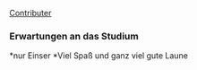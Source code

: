 [Contributer](./contributer.md)

### Erwartungen an das Studium
*nur Einser
*Viel Spaß und ganz viel gute Laune